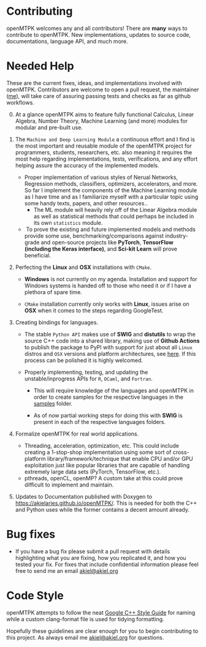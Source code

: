 # Contributing
openMTPK welcomes any and all contributors! There are **many** ways to contribute to openMTPK. New implementations, updates to source code, documentations, language API, and much more. 

# Needed Help
These are the current fixes, ideas, and implementations involved with openMTPK. Contributors are welcome to open a pull request, the maintainer ([me](github.com/akielaries)), will take care of assuring passing tests and checks as far as github workflows.

0. At a glance openMTPK aims to feature fully functional Calculus, Linear Algebra, Number Theory, Machine Learning (and more) modules
for modular and pre-built use.

1. The `Machine and Deep Learning Module` a continuous effort and I find is the most important and reusable module of the openMTPK project for programmers, students, researchers, etc. also meaning it requires the most help regarding implementations, tests, verifications, and any effort helping assure the accuracy of the implemented models. 
   * Proper implementation of various styles of Nerual Networks, Regression methods, classifiers, optimizers, accelerators, and more. So far I implement
   the components of the Machine Learning module as I have time and as I familiarize myself with a particular topic using some handy texts, papers, and 
   other resources.. 
      * The ML module will heavily rely off of the Linear Algebra module as well as statistical methods that could perhaps be included
      in its own `statistics` module.
   *  To prove the existing and future implemented models and methods provide some use, benchmarking/comparisons against industry-grade and open-source projects like **PyTorch**, **TensorFlow (including the Keras interface)**, and **Sci-kit Learn** will prove beneficial. 

2. Perfecting the **Linux** and **OSX** installations with `CMake`. 
   
   * **Windows** is not currently on my agenda. Installation and support for Windows systems is handed off to those who need it or if I have a plethora of spare time. 
   
   * `CMake` installation currently only works with **Linux**, issues arise on **OSX** when it comes to the steps regarding GoogleTest.

3. Creating bindings for languages.
   
   * The stable `Python API` makes use of **SWIG** and **distutils** to wrap the source C++ code into a shared library, making use of **Github Actions** to publish the package to PyPI with support for just about all `Linux` distros and `OSX` versions and platform architectures, see [here](https://pypi.org/project/openmtpk/#files). If this process can be polished it is highly welcomed. 
   
   * Properly implementing, testing, and updating the unstable/inprogress APIs for `R`, `OCaml`, and `Fortran`. 
     
     * This will require knowledge of the languages and openMTPK in order to create samples for the respective languages in the [samples](https://github.com/akielaries/openMTPK/tree/main/samples) folder.
     
     * As of now partial working steps for doing this with **SWIG** is present in each of the respective languages folders. 

4. Formalize openMTPK for real world applications.
   * Threading, acceleration, optimization, etc. This could include creating a 1-stop-shop implementation using some sort of cross-platform library/framework/technique that enable CPU and/or GPU exploitation just like popular libraries that are capable of handling extremely large data sets (PyTorch, TensorFlow, etc.).
   * pthreads, openCL, openMP? A custom take at this could prove difficult to implement and maintain. 

5. Updates to Documentation published with Doxygen to https://akielaries.github.io/openMTPK/. This is needed for both the C++ and Python uses while the former contains a decent amount already.

## 

# Bug fixes

* If you have a bug fix please submit a pull request with details highlighting what you are fixing, how you replicated it, and how you tested your fix. For fixes that include confidential information please feel free to send me an email [akiel@akiel.org](mailto:akiel@akiel.org)

# Code Style

openMTPK attempts to follow the neat [Google C++ Style Guide](https://google.github.io/styleguide/cppguide.html) for naming while a custom clang-format file is used for tidying formatting. 



Hopefully these guidelines are clear enough for you to begin contributing to this project. As always email me akiel@akiel.org for questions.
